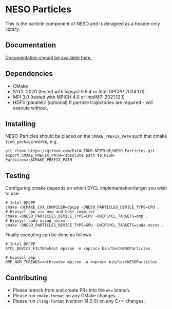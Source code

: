 # NESO Particles

This is the particle component of NESO and is designed as a header only library.

## Documentation

[Documentation should be available here.](https://excalibur-neptune.github.io/NESO-Particles/main/sphinx/html/index.html)

## Dependencies

* CMake 
* SYCL 2020 (tested with hipsycl 0.9.4 or Intel DPCPP 2024.1.0).
* MPI 3.0 (tested with MPICH 4.0 or IntelMPI 2021.12.1)
* HDF5 (parallel): (optional) If particle trajectories are required - will execute without.

## Installing

NESO-Particles should be placed on the `CMAKE_PREFIX_PATH` such that cmake `find_package` works, e.g.

```
git clone https://github.com/ExCALIBUR-NEPTUNE/NESO-Particles.git
export CMAKE_PREFIX_PATH=<absolute path to NESO-Particles>:$CMAKE_PREFIX_PATH
```

## Testing

Configuring cmake depends on which SYCL implementation/target you wish to use:

```
# Intel DPCPP
cmake -DCMAKE_CXX_COMPILER=dpcpp -DNESO_PARTICLES_DEVICE_TYPE=CPU .
# Hipsycl cpu via omp and host compiler
cmake -DNESO_PARTICLES_DEVICE_TYPE=CPU -DHIPSYCL_TARGETS=omp . 
# Hipsycl cuda using nvcxx
cmake -DNESO_PARTICLES_DEVICE_TYPE=GPU -DHIPSYCL_TARGETS=cuda-nvcxx .
```

Finally executing can be done as follows

```
# Intel DPCPP
SYCL_DEVICE_FILTER=host mpirun -n <nproc> bin/testNESOParticles

# hipsycl omp
OMP_NUM_THREADS=<nthreads> mpirun -n <nproc> bin/testNESOParticles
```

## Contributing

* Please branch from and create PRs into the `dev` branch. 
* Please run `cmake-format` on any CMake changes.
* Please run `clang-format` (version 14.0.0) on any C++ changes.
